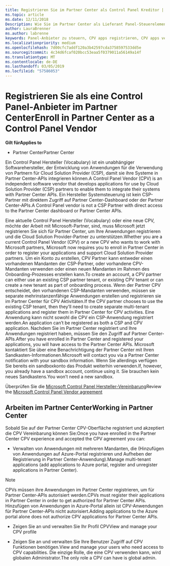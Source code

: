 ```yaml
---
title: Registrieren Sie im Partner Center als Control Panel Kreditor | Partner Center
ms.topic: article
ms.date: 12/11/2018
Description: Wie Sie im Partner Center als Lieferant Panel-Steuerelement registrieren.
author: LauraBrenner
ms.author: labrenne
keywords: Panel-Anbieter zu steuern, CPV apps registrieren, CPV apps verwalten
ms.localizationpriority: medium
ms.openlocfilehash: 7d00cfc7addf120a3b42597cda3758597533dd5e
ms.sourcegitcommit: 4c34d6fcaf020bcc53eaa5f0379011a56149a14f
ms.translationtype: MT
ms.contentlocale: de-DE
ms.lasthandoff: 03/05/2019
ms.locfileid: "57586053"
---
```

# <a name="enroll-in-partner-center-as-a-control-panel-vendor"></a><span data-ttu-id="6d12b-104">Registrieren Sie als eine Control Panel-Anbieter im Partner Center</span><span class="sxs-lookup"><span data-stu-id="6d12b-104">Enroll in Partner Center as a Control Panel Vendor</span></span>

<span data-ttu-id="6d12b-105">**Gilt für**</span><span class="sxs-lookup"><span data-stu-id="6d12b-105">**Applies to**</span></span>

- <span data-ttu-id="6d12b-106">Partner Center</span><span class="sxs-lookup"><span data-stu-id="6d12b-106">Partner Center</span></span>

<span data-ttu-id="6d12b-107">Ein Control Panel Hersteller (Vocabulary) ist ein unabhängiger Softwarehersteller, der Entwicklung von Anwendungen für die Verwendung von Partnern für Cloud Solution Provider (CSP), damit sie ihre Systeme in Partner Center-APIs integrieren können.</span><span class="sxs-lookup"><span data-stu-id="6d12b-107">A Control Panel Vendor (CPV) is an independent software vendor that develops applications for use by Cloud Solution Provider (CSP) partners to enable them to integrate their systems with Partner Center APIs.</span></span> <span data-ttu-id="6d12b-108">Ein Hersteller Systemsteuerung ist kein CSP-Partner mit direktem Zugriff auf Partner Center-Dashboard oder der Partner Center-APIs.</span><span class="sxs-lookup"><span data-stu-id="6d12b-108">A Control Panel vendor is not a CSP Partner with direct access to the Partner Center dashboard or Partner Center APIs.</span></span>

<span data-ttu-id="6d12b-109">Eine aktuelle Control Panel Hersteller (Vocabulary) oder eine neue CPV, möchte der Arbeit mit Microsoft-Partner, sind, muss Microsoft jetzt registrieren Sie sich für Partner Center, um Ihre Anwendungen registrieren und die Cloud Solution Provider-Partner zu unterstützen.</span><span class="sxs-lookup"><span data-stu-id="6d12b-109">Whether you are a current Control Panel Vendor (CPV) or a new CPV who wants to work with Microsoft partners, Microsoft now requires you to enroll in Partner Center in order to register your applications and support Cloud Solution Provider partners.</span></span> <span data-ttu-id="6d12b-110">Um ein Konto zu erstellen, CPV Partner kann entweder einen vorhandenen Mandanten der CSP-Partner, oder vorhandene CPV-Mandanten verwenden oder einen neuen Mandanten im Rahmen des Onboarding-Prozesses erstellen kann.</span><span class="sxs-lookup"><span data-stu-id="6d12b-110">To create an account, a CPV partner can either use an existing CSP partner tenant, or existing CPV tenant or can create a new tenant as part of onboarding process.</span></span> <span data-ttu-id="6d12b-111">Wenn der Partner CPV entscheidet, den vorhandenen CSP-Mandanten verwenden, müssen sie separate mehrinstanzenfähige Anwendungen erstellen und registrieren sie im Partner Center für CPV Aktivitäten.</span><span class="sxs-lookup"><span data-stu-id="6d12b-111">If the CPV partner chooses to use the existing CSP tenant, then they’ll need to create separate multi-tenant applications and register them in Partner Center for CPV activities.</span></span> <span data-ttu-id="6d12b-112">Eine Anwendung kann nicht sowohl die CPV ein CSP-Anwendung registriert werden.</span><span class="sxs-lookup"><span data-stu-id="6d12b-112">An application can’t be registered as both a CSP and CPV application.</span></span> <span data-ttu-id="6d12b-113">Nachdem Sie im Partner Center registriert und Ihre Anwendungen registriert haben, müssen Sie den Zugriff auf Partner Center-APIs.</span><span class="sxs-lookup"><span data-stu-id="6d12b-113">After you have enrolled in Partner Center and registered your applications, you will have access to the Partner Center APIs.</span></span>  <span data-ttu-id="6d12b-114">Microsoft kontaktiert Sie über eine Benachrichtigung der Partner Center mit Ihren Sandkasten-Informationen.</span><span class="sxs-lookup"><span data-stu-id="6d12b-114">Microsoft will contact you via a Partner Center notification with your sandbox information.</span></span> <span data-ttu-id="6d12b-115">Wenn Sie allerdings verfügen Sie bereits ein sandboxkonto das Produkt weiterhin verwenden.</span><span class="sxs-lookup"><span data-stu-id="6d12b-115">If, however, you already have a sandbox account, continue using it.</span></span> <span data-ttu-id="6d12b-116">Sie brauchen kein neues Sandkastens.</span><span class="sxs-lookup"><span data-stu-id="6d12b-116">You won’t need a new sandbox.</span></span>   

<span data-ttu-id="6d12b-117">Überprüfen Sie die [Microsoft Control Panel Hersteller-Vereinbarung](https://go.microsoft.com/fwlink/?linkid=2055198)</span><span class="sxs-lookup"><span data-stu-id="6d12b-117">Review the [Microsoft Control Panel Vendor agreement](https://go.microsoft.com/fwlink/?linkid=2055198)</span></span>


## <a name="working-in-partner-center"></a><span data-ttu-id="6d12b-118">Arbeiten im Partner Center</span><span class="sxs-lookup"><span data-stu-id="6d12b-118">Working in Partner Center</span></span>
<span data-ttu-id="6d12b-119">Sobald Sie auf der Partner Center CPV-Oberfläche registriert und akzeptiert die CPV Vereinbarung können Sie:</span><span class="sxs-lookup"><span data-stu-id="6d12b-119">Once you have enrolled in the Partner Center CPV experience and accepted the CPV agreement you can:</span></span>

- <span data-ttu-id="6d12b-120">Verwalten von Anwendungen mit mehreren Mandanten, die (Hinzufügen von Anwendungen auf Azure-Portal registrieren und Aufheben der Registrierung in Partner Center-Anwendung).</span><span class="sxs-lookup"><span data-stu-id="6d12b-120">Manage multi-tenant applications (add applications to Azure portal, register and unregister applications in Partner Center).</span></span>

>[!Note] 
><span data-ttu-id="6d12b-121">CPVs müssen ihre Anwendungen im Partner Center registrieren, um für Partner Center-APIs autorisiert werden.</span><span class="sxs-lookup"><span data-stu-id="6d12b-121">CPVs must register their applications in Partner Center in order to get authorized for Partner Center APIs.</span></span> <span data-ttu-id="6d12b-122">Hinzufügen von Anwendungen in Azure-Portal allein ist CPV-Anwendungen für Partner Center-APIs nicht autorisiert.</span><span class="sxs-lookup"><span data-stu-id="6d12b-122">Adding applications to the Azure portal alone does not authorize CPV applications for Partner Center APIs.</span></span> 

- <span data-ttu-id="6d12b-123">Zeigen Sie an und verwalten Sie Ihr Profil CPV</span><span class="sxs-lookup"><span data-stu-id="6d12b-123">View and manage your CPV profile</span></span> 

- <span data-ttu-id="6d12b-124">Zeigen Sie an und verwalten Sie Ihre Benutzer Zugriff auf CPV Funktionen benötigen.</span><span class="sxs-lookup"><span data-stu-id="6d12b-124">View and manage your users who need access to CPV capabilities.</span></span> <span data-ttu-id="6d12b-125">Die einzige Rolle, die eine CPV verwenden kann, wird globalen Administrator.</span><span class="sxs-lookup"><span data-stu-id="6d12b-125">The only role a CPV can have is global admin.</span></span>


